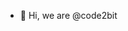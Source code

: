 - 👋 Hi, we are @code2bit
<!---
code2bit/code2bit is a ✨ special ✨ repository because its `README.md` (this file) appears on your GitHub profile.
You can click the Preview link to take a look at your changes.
--->
